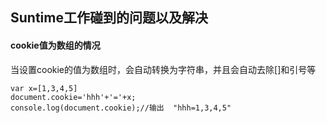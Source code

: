 ## Suntime工作碰到的问题以及解决
#### cookie值为数组的情况
当设置cookie的值为数组时，会自动转换为字符串，并且会自动去除[]和引号等
```apple js
var x=[1,3,4,5]
document.cookie='hhh'+'='+x;
console.log(document.cookie);//输出  "hhh=1,3,4,5"
```





